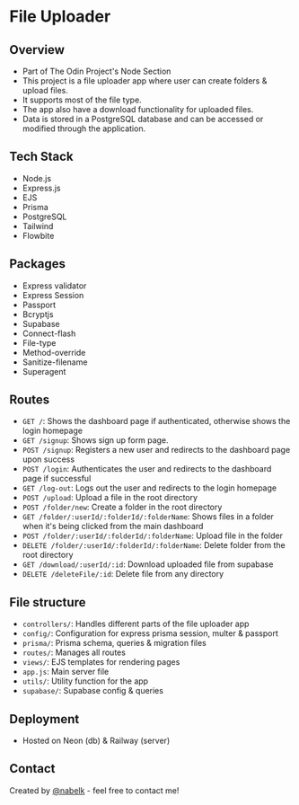 # File Uploader

## Overview

- Part of The Odin Project's Node Section
- This project is a file uploader app where user can create folders & upload files.
- It supports most of the file type.
- The app also have a download functionality for uploaded files.
- Data is stored in a PostgreSQL database and can be accessed or modified through the application.

## Tech Stack

- Node.js
- Express.js
- EJS
- Prisma
- PostgreSQL
- Tailwind
- Flowbite

## Packages

- Express validator
- Express Session
- Passport
- Bcryptjs
- Supabase
- Connect-flash
- File-type
- Method-override
- Sanitize-filename
- Superagent

## Routes

- `GET /`: Shows the dashboard page if authenticated, otherwise shows the login homepage
- `GET /signup`: Shows sign up form page.
- `POST /signup`: Registers a new user and redirects to the dashboard page upon success
- `POST /login`: Authenticates the user and redirects to the dashboard page if successful
- `GET /log-out`: Logs out the user and redirects to the login homepage
- `POST /upload`: Upload a file in the root directory
- `POST /folder/new`: Create a folder in the root directory
- `GET /folder/:userId/:folderId/:folderName`: Shows files in a folder when it's being clicked from the main dashboard
- `POST /folder/:userId/:folderId/:folderName`: Upload file in the folder
- `DELETE /folder/:userId/:folderId/:folderName`: Delete folder from the root directory
- `GET /download/:userId/:id`: Download uploaded file from supabase
- `DELETE /deleteFile/:id`: Delete file from any directory

## File structure

- `controllers/`: Handles different parts of the file uploader app
- `config/`: Configuration for express prisma session, multer & passport
- `prisma/`: Prisma schema, queries & migration files
- `routes/`: Manages all routes
- `views/`: EJS templates for rendering pages
- `app.js`: Main server file
- `utils/`: Utility function for the app
- `supabase/`: Supabase config & queries

## Deployment

- Hosted on Neon (db) & Railway (server)

## Contact

Created by [@nabelk](https://www.linkedin.com/in/nabil-khalid-36791a241/) - feel free to contact me!
